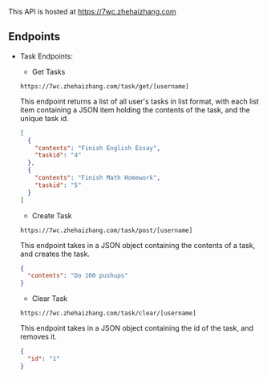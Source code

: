 This API is hosted at https://7wc.zhehaizhang.com

## Endpoints

- Task Endpoints:
  - Get Tasks

  ```
  https://7wc.zhehaizhang.com/task/get/[username]
  ```

  This endpoint returns a list of all user's tasks in list format, with each list item containing a JSON item holding the contents of the task, and the unique task id.

  ```json
  [
    {
      "contents": "Finish English Essay",
      "taskid": "4"
    },
    {
      "contents": "Finish Math Homework",
      "taskid": "5"
    }
  ]
  ```

  - Create Task

  ```
  https://7wc.zhehaizhang.com/task/post/[username]
  ```

  This endpoint takes in a JSON object containing the contents of a task, and creates the task.

  ```json
  {
    "contents": "Do 100 pushups"
  }
  ```

  - Clear Task

  ```
  https://7wc.zhehaizhang.com/task/clear/[username]
  ```

  This endpoint takes in a JSON object containing the id of the task, and removes it.

  ```json
  {
    "id": "1"
  }
  ```
